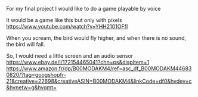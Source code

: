 For my final project I would like to do a game playable by voice

It would be a game like this but only with pixels
https://www.youtube.com/watch?v=YHH2101OFfI

When you scream, the bird would fly higher, and when there is no sound, the bird will fall.

So, I would need a little screen and an audio sensor
https://www.ebay.de/i/172154465041?chn=ps&dispItem=1
https://www.amazon.fr/dp/B00MODAKM4/ref=asc_df_B00MODAKM446830820/?tag=googshopfr-21&creative=22698&creativeASIN=B00MODAKM4&linkCode=df0&hvdev=c&hvnetw=g&hvqmt=